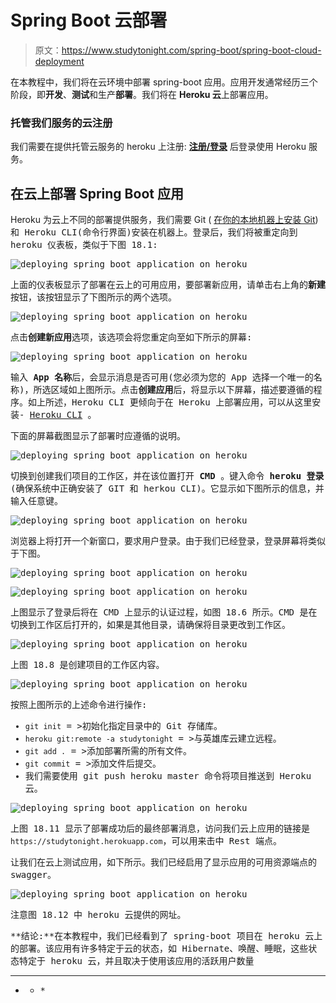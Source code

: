 # Spring Boot 云部署

> 原文：<https://www.studytonight.com/spring-boot/spring-boot-cloud-deployment>

在本教程中，我们将在云环境中部署 spring-boot 应用。应用开发通常经历三个阶段，即**开发**、**测试**和生产**部署**。我们将在 **Heroku 云**上部署应用。

### 托管我们服务的云注册

我们需要在提供托管云服务的 heroku 上注册: **[注册/登录](https://signup.heroku.com/login)** 后登录使用 Heroku 服务。

## 在云上部署 Spring Boot 应用

Heroku 为云上不同的部署提供服务，我们需要 Git ( [在你的本地机器上安装 Git](https://www.studytonight.com/github/install-git))<font face="monospace">和 Heroku CLI(命令行界面)安装在机器上。登录后，我们将被重定向到 heroku 仪表板，类似于下图 18.1:</font>

 <font face="monospace">![deploying spring boot application on heroku](img/ba2303a4960a25a5c7dbc22317666574.png)

上面的仪表板显示了部署在云上的可用应用，要部署新应用，请单击右上角的**新建**按钮，该按钮显示了下图所示的两个选项。

![deploying spring boot application on heroku](img/b5255d61a7f0416db88d9bd1485cc17d.png)

点击**创建新应用**选项，该选项会将您重定向至如下所示的屏幕:

![deploying spring boot application on heroku](img/838dda94be91e8705fafe2c62b59756e.png)

输入 **App 名称**后，会显示消息是否可用(您必须为您的 App 选择一个唯一的名称)，所选区域如上图所示。点击**创建应用**后，将显示以下屏幕，描述要遵循的程序。如上所述，Heroku CLI 更倾向于在 Heroku 上部署应用，可以从这里安装- [Heroku CLI](https://devcentre.heroku.com/articles/heroku-command-line) 。

下面的屏幕截图显示了部署时应遵循的说明。

![deploying spring boot application on heroku](img/976b16298e3c7c0140646c5b779085fb.png)

切换到创建我们项目的工作区，并在该位置打开 **CMD** 。键入命令 **heroku 登录**(确保系统中正确安装了 GIT 和 herkou CLI)。它显示如下图所示的信息，并输入任意键。

![deploying spring boot application on heroku](img/e2a752f98bf343e5ddbdc8f4383ff6c8.png)

浏览器上将打开一个新窗口，要求用户登录。由于我们已经登录，登录屏幕将类似于下图。

![deploying spring boot application on heroku](img/969c513d33dcca3aa7ac753d7b6e2e7a.png)

![deploying spring boot application on heroku](img/7986cc78ab3f3d28b4c11cdf3debb031.png)

上图显示了登录后将在 CMD 上显示的认证过程，如图 18.6 所示。CMD 是在切换到工作区后打开的，如果是其他目录，请确保将目录更改到工作区。

![deploying spring boot application on heroku](img/b154db136cfad2b24dd52449ee274a2e.png)

上图 18.8 是创建项目的工作区内容。

![deploying spring boot application on heroku](img/88be0c58b6ef4f6395645dd344c64493.png)

按照上图所示的上述命令进行操作:

*   `git init` = >初始化指定目录中的 Git 存储库。
*   `heroku git:remote -a studytonight` = >与英雄库云建立远程。
*   `git add .` = >添加部署所需的所有文件。
*   `git commit` = >添加文件后提交。
*   我们需要使用 git push heroku master 命令将项目推送到 Heroku 云。

![deploying spring boot application on heroku](img/1c949c430ccbb21aaace33841c4355e2.png)

上图 18.11 显示了部署成功后的最终部署消息，访问我们云上应用的链接是`https://studytonight.herokuapp.com`，可以用来击中 Rest 端点。

让我们在云上测试应用，如下所示。我们已经启用了显示应用的可用资源端点的 swagger。

![deploying spring boot application on heroku](img/6fe95080953ca858a273e59d44ff7e3d.png)

注意图 18.12 中 heroku 云提供的网址。

**结论:**在本教程中，我们已经看到了 spring-boot 项目在 heroku 云上的部署。该应用有许多特定于云的状态，如 Hibernate、唤醒、睡眠，这些状态特定于 heroku 云，并且取决于使用该应用的活跃用户数量

* * *

* * *</font>